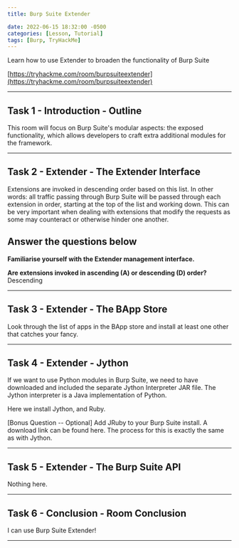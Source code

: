 ```yaml
---
title: Burp Suite Extender

date: 2022-06-15 18:32:00 -0500
categories: [Lesson, Tutorial]
tags: [Burp, TryHackMe]
---
```


Learn how to use Extender to broaden the functionality of Burp Suite

[https://tryhackme.com/room/burpsuiteextender](https://tryhackme.com/room/burpsuiteextender)

* * *

## Task 1 - Introduction - Outline 

This room will focus on Burp Suite's modular aspects: the exposed functionality, which allows developers to craft extra additional modules for the framework.

* * * 

## Task 2 - Extender - The Extender Interface 

Extensions are invoked in descending order based on this list. In other words: all traffic passing through Burp Suite will be passed through each extension in order, starting at the top of the list and working down. This can be very important when dealing with extensions that modify the requests as some may counteract or otherwise hinder one another. 

##   Answer the questions below

**Familiarise yourself with the Extender management interface.**

**Are extensions invoked in ascending (A) or descending (D) order?** Descending

* * * 

## Task 3 - Extender - The BApp Store 

Look through the list of apps in the BApp store and install at least one other that catches your fancy.

* * * 

## Task 4 - Extender - Jython 

If we want to use Python modules in Burp Suite, we need to have downloaded and included the separate Jython Interpreter JAR file. The Jython interpreter is a Java implementation of Python.

Here we install Jython, and Ruby.

[Bonus Question -- Optional] Add JRuby to your Burp Suite install. A download link can be found here. The process for this is exactly the same as with Jython.

* * * 

## Task 5 - Extender - The Burp Suite API 

Nothing here.

* * * 

## Task 6 - Conclusion - Room Conclusion 

I can use Burp Suite Extender!

* * * 
